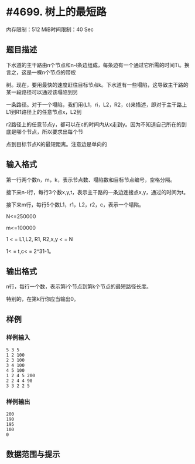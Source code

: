 # #4699. 树上的最短路

内存限制：512 MiB时间限制：40 Sec

## 题目描述

下水道的主干路由n个节点和n-l条边组成，每条边有一个通过它所需的时间Ti。换言之，这是一棵n个节点的带权

树。现在，要用最快的速度赶往目标节点k。下水道有一些塌陷，这导致主干路的某一段路径可以通过该塌陷到另

一条路径。对于一个塌陷，我们用(L1，ri，L2，R2，c)来描述，即对于主干路上L1到R1路径上的任意节点x，L2到

r2路径上的任意节点y，都可以在c的时间内从x走到y。因为不知道自己所在的到底是哪个节点，所以要求出每个节

点到目标节点K的最短距离。注意边是单向的

## 输入格式

第一行两个数n，m，k，表示节点数、塌陷数和目标节点编号，空格分隔。

接下来n-l行，每行3个数x,y,t，表示主干路的一条边连接点x,y，通过的时间为t。

接下来m行，每行5个数L1，r1，L2，r2，c，表示一个塌陷。

N<=250000  

m<=100000

1 < = L1,L2, R1, R2,x,y < = N

1< = t,c< = 2^31-1。

## 输出格式

n行，每行一个数，表示第i个节点到第k个节点的最短路径长度。

特别的，在第k行你应当输出0。

## 样例

### 样例输入

    
    5 3 5
    1 2 100
    2 3 100
    3 4 100
    4 5 100
    1 2 4 5 200
    2 2 4 4 90
    3 3 2 2 5
    

### 样例输出

    
    200
    190
    195
    100
    0
    

## 数据范围与提示
